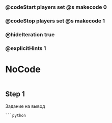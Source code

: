 ### @codeStart players set @s makecode 0
### @codeStop players set @s makecode 1

### @hideIteration true 
### @explicitHints 1


# NoCode

```python
```

## Step 1
Задание на вывод


```ghost
```python

```

